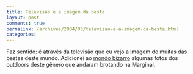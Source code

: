 ```yaml
---
title: Televisão é a imagem da besta
layout: post
comments: true
permalink: /archives/2004/03/televisao-e-a-imagem-da-besta.html
categories:
---
```

Faz sentido: é através da televisão que eu vejo a imagem de muitas das bestas deste mundo. Adicionei ao <a href=bizarro.html>mondo bizarro</a> algumas fotos dos outdoors deste gênero que andaram brotando na Marginal.